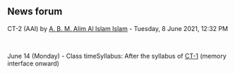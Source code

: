 <h2>News forum</h2><a href="https://moodle.cse.buet.ac.bd/user/view.php?id=34&course=569"></a>
CT-2 (AAI)
by <a href="https://moodle.cse.buet.ac.bd/user/view.php?id=34&course=569">A. B. M. Alim Al Islam Islam</a> - Tuesday, 8 June 2021, 12:32 PM


 

June 14 (Monday) - Class timeSyllabus: After the syllabus of <a href="..%5C..%5CCT-1%20Assignment">CT-1</a> (memory interface onward)







